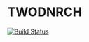 # TWODNRCH

[![Build Status](https://github.com/glovato1999/TWODNRCH.jl/actions/workflows/CI.yml/badge.svg?branch=main)](https://github.com/glovato1999/TWODNRCH.jl/actions/workflows/CI.yml?query=branch%3Amain)

